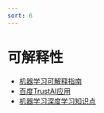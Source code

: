 ```yaml
---
sort: 6
---
```


# 可解释性

* [机器学习可解释指南](https://kg-nlp.github.io/Algorithm-Project-Manual/可解释性/机器学习可解释指南.html)
* [百度TrustAI应用](https://kg-nlp.github.io/Algorithm-Project-Manual/可解释性/百度TrustAI应用.html)
* [机器学习深度学习知识点](https://kg-nlp.github.io/Algorithm-Project-Manual/可解释性/机器学习深度学习知识点.html)